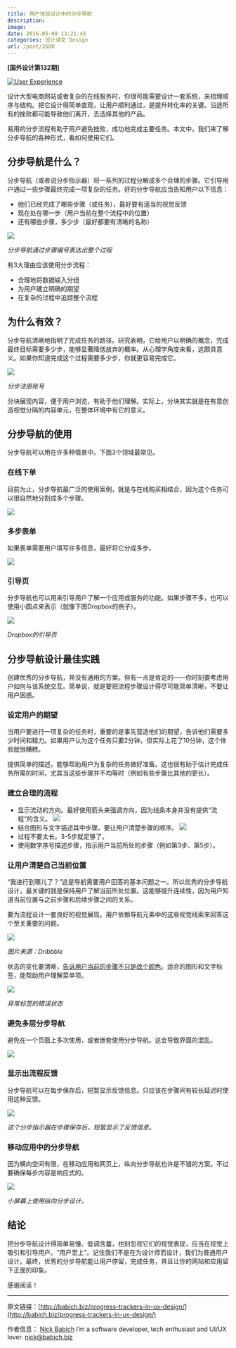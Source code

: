 ```yaml
---
title: 用户体验设计中的分步导航
description: 
image: 
date: 2016-05-08 13:21:45
categories: 设计译文 Design
url: /post/3500
---
```


**[国外设计第132期]**

[![User Experience](http://babich.biz/content/images/2016/04/1-GFi2yx6Asod8m_S0VgxKEw.png)](http://babich.biz)

设计大型电商网站或者复杂的在线服务时，你很可能需要设计一套系统，来梳理顺序与结构。把它设计得简单直观，让用户顺利通过，是提升转化率的关键。沿途所有的挫败都可能导致他们离开，去选择其他的产品。

易用的分步流程有助于用户避免挫败，成功地完成主要任务。本文中，我们来了解分步导航的各种形式，看如何使用它们。

## 分步导航是什么？

分步导航（或者说分步指示器）将一系列的过程分解成多个合理的步骤。它引导用户通过一些步骤最终完成一项复杂的任务。好的分步导航应当告知用户以下信息：

- 他们已经完成了哪些步骤（或任务），最好要有适当的视觉反馈
- 现在处在哪一步（用户当前在整个流程中的位置）
- 还有哪些步骤，多少步（最好都要有清晰的名称）

![](http://babich.biz/content/images/2016/04/music_pause.png)

*分步导航通过步骤编号表达出整个过程*

有3大理由应该使用分步流程：

- 合理地将数据输入分组
- 为用户建立明确的期望
- 在复杂的过程中追踪整个流程

## 为什么有效？

分步导航清晰地指明了完成任务的路径。研究表明，它给用户以明确的概念，完成最终目标需要多少步，能够显著降低放弃的概率。从心理学角度来看，这颇具意义。如果你知道完成这个过程需要多少步，你就更容易完成它。

![](http://babich.biz/content/images/2016/04/1-PaMe4m7zD3Wn3iU52gD99w.png)

*分步注册账号*

分块展现内容，便于用户浏览，有助于他们理解。实际上，分块其实就是在有意创造视觉分隔的内容单元，在整体环境中有它的意义。

## 分步导航的使用

分步导航可以用在许多种情景中。下面3个领域最常见。

### 在线下单

目前为止，分步导航最广泛的使用案例，就是与在线购买相结合，因为这个任务可以很自然地分割成多个步骤。

![](http://babich.biz/content/images/2016/04/1-xs783YU_DNhwwvRZogK8_w.png)

### 多步表单

如果表单需要用户填写许多信息，最好将它分成多步。

![](http://babich.biz/content/images/2016/04/1-WkOB1_1RWZDLNShE5wwWDQ.png)

### 引导页

分步导航也可以用来引导用户了解一个应用或服务的功能。如果步骤不多，也可以使用小圆点来表示（就像下图Dropbox的例子）。

![](http://babich.biz/content/images/2016/04/1-YpLrEgS1vVA2BgUkyrImNQ.png)

*Dropbox的引导页*

## 分步导航设计最佳实践

创建优秀的分步导航，并没有通用的方案。但有一点是肯定的——你时刻要考虑用户如何与该系统交互。简单说，就是要把流程步骤设计得尽可能简单清晰，不要让用户困惑。

### 设定用户的期望

当用户要进行一项复杂的任务时，重要的是事先营造他们的期望，告诉他们需要多少时间和精力。如果用户认为这个任务只要2分钟，但实际上花了10分钟，这个体验就很糟糕。

提供简单的描述，能够帮助用户为复杂的任务做好准备。这也很有助于估计完成任务所需的时间，尤其当这些步骤并不均等时（例如有些步骤比其他的更长）。

### 建立合理的流程

- 显示流动的方向。最好使用箭头来强调方向，因为线条本身并没有提供“流程”的含义。
![](http://babich.biz/content/images/2016/04/1-dhnLZ5Nd7Fi94ND0J5Du9Q.png)
- 结合图形与文字描述其中步骤。要让用户清楚步骤的顺序。
![](http://babich.biz/content/images/2016/04/1-WTpRvGDLG4Z14DgDZBXKiw.png)
- 过程不要太长。3-5步就足够了。
- 使用数字序号描述步骤，指示用户当前所处的步骤（例如第3步、第5步）。

### 让用户清楚自己当前位置

“我进行到哪儿了？”这是导航需要用户回答的基本问题之一。所以优秀的分步导航设计，最关键的就是保持用户了解当前所处位置。这能够提升连续性，因为用户知道当前位置与之前步骤和后续步骤之间的关系。

要为流程设计一套良好的视觉展现。用户依赖导航元素中的这些视觉线索来回答这个至关重要的问题。

![](http://babich.biz/content/images/2016/04/1-xd4mMs-efIcgVlB64ryZvw.jpeg)

*图片来源：Dribbble*

状态的变化要清晰，[告诉用户当前的步骤不只是改个颜色](http://babich.biz/accessible-interface-design/)。适合的图形和文字标签，能帮助用户理解菜单项。

![](http://babich.biz/content/images/2016/04/1-e_m6QWku9fNT-CGVMkZl1g.png)

*异常标签的错误状态*

### 避免多层分步导航

避免在一个页面上多次使用，或者嵌套使用分步导航。这会导致界面的混乱。

![](http://babich.biz/content/images/2016/04/1-5AjSCpe2lJXAGOQ-J9KVpw.png)

### 显示出流程反馈

分步导航可以在每步保存后，短暂显示反馈信息。只应该在步骤间有较长延迟时使用这种反馈。

![](http://babich.biz/content/images/2016/04/1-WHoC-T422Peib8L_41sTwQ.gif)

*这个分步指示器在步骤保存后，短暂显示了反馈信息。*

### 移动应用中的分步导航

因为横向空间有限，在移动应用和网页上，纵向分步导航也许是不错的方案。不过要确保每步内容是响应式的。

![](http://babich.biz/content/images/2016/04/1-yv_pve6g7kQ3uiD3D6ZdvQ.png)

*小屏幕上使用纵向分步设计。*

## 结论

把分步导航设计得简单易懂、低调含蓄，也别忽视它们的视觉表现，应当在视觉上吸引和引导用户。“用户至上”。记住我们不是在为设计师而设计，我们为普通用户设计。最终，优秀的分步导航能让用户停留，完成任务，并且让你的网站和应用留下正面的印象。

感谢阅读！

---

原文链接：[http://babich.biz/progress-trackers-in-ux-design/](http://babich.biz/progress-trackers-in-ux-design/)

作者信息：
[Nick Babich](http://babich.biz/author/nick/)
I’m a software developer, tech enthusiast and UI/UX lover. 
nick@babich.biz
